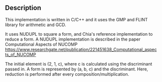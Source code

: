 ## Description

This implementation is written in C/C++ and it uses the GMP and FLINT library for arithmetic and GCD.

It uses NUDUPL to square a form, and Chia's reference implementation to reduce a form.
A NUDUPL implementation is described in the paper Computational Aspects of NUCOMP
https://www.researchgate.net/publication/221451638_Computational_aspects_of_NUCOMP

The initial element is (2, 1, c), where c is calculated using the discriminant passed in. A form is represented by (a, b, c) and the discriminant. Here, reduction is performed after every composition/multiplication.